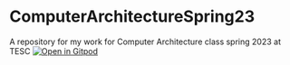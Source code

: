 # ComputerArchitectureSpring23
A repository for my work for Computer Architecture class spring 2023 at TESC
[![Open in Gitpod](https://gitpod.io/button/open-in-gitpod.svg)](https://gitpod.io/#https://github.com/scrungobungus/ComputerArchitectureSpring23)
